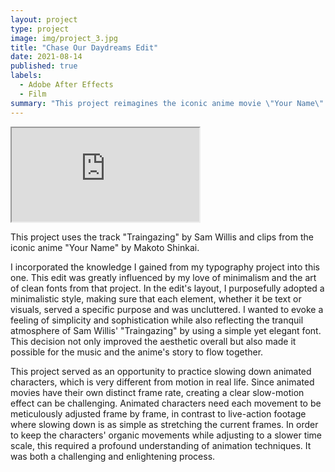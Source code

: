 ```yaml
---
layout: project
type: project
image: img/project_3.jpg
title: "Chase Our Daydreams Edit"
date: 2021-08-14
published: true
labels:
  - Adobe After Effects
  - Film
summary: "This project reimagines the iconic anime movie \"Your Name\" by Makoto Shinkai. This project incorporates the track \"Traingazing\" by Sam Willis into key moments of the film."
---
```



<div class="ratio ratio-16x9">
  <iframe src="https://www.youtube.com/embed/XCCjQTK1HJM" title="YouTube video" allowfullscreen></iframe>
</div>

This project uses the track "Traingazing" by Sam Willis and clips from the iconic anime "Your Name" by Makoto Shinkai.

I incorporated the knowledge I gained from my typography project into this one. This edit was greatly influenced by my love of minimalism and the art of clean fonts from that project. In the edit's layout, I purposefully adopted a minimalistic style, making sure that each element, whether it be text or visuals, served a specific purpose and was uncluttered. I wanted to evoke a feeling of simplicity and sophistication while also reflecting the tranquil atmosphere of Sam Willis' "Traingazing" by using a simple yet elegant font. This decision not only improved the aesthetic overall but also made it possible for the music and the anime's story to flow together.

This project served as an opportunity to practice slowing down animated characters, which is very different from motion in real life. Since animated movies have their own distinct frame rate, creating a clear slow-motion effect can be challenging. Animated characters need each movement to be meticulously adjusted frame by frame, in contrast to live-action footage where slowing down is as simple as stretching the current frames. In order to keep the characters' organic movements while adjusting to a slower time scale, this required a profound understanding of animation techniques. It was both a challenging and enlightening process.
